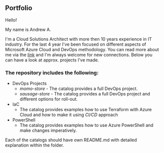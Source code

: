 
## Portfolio

Hello!

My name is Andrew A.

I'm a Cloud Solutions Architect with more then 10 years experience in IT industry. For the last 4 year I've been focused on different aspects of Microsoft Azure Cloud and DevOps methodology.
You can read more about me via the [link](https://www.linkedin.com/in/andrey-abramov-279a16236/) and I'm always welcome for new connections.
Below you can have a look at approx. projects I've made.

### The repository includes the following:
- DevOps Projects
	-  *momo-store* - The catalog provides a full DevOps project.
	-  *sausage-store* - The catalog provides a full DevOps project and different options for roll-out.
- IaC
	- The catalog provides examples how to use Terraform with Azure Cloud and how to make it using *CI/CD* approach
- PowerShell
	- The catalog provides examples how to use Azure PowerShell and make changes imperatively.

Each of the catalogs should have own README.md with detailed explanation within the folder.